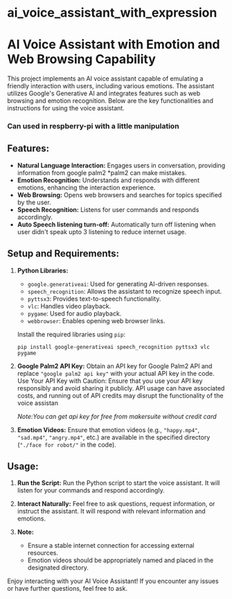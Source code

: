 # ai_voice_assistant_with_expression


# AI Voice Assistant with Emotion and Web Browsing Capability

This project implements an AI voice assistant capable of emulating a friendly interaction with users, including various emotions. The assistant utilizes Google's Generative AI and integrates features such as web browsing and emotion recognition. Below are the key functionalities and instructions for using the voice assistant.

### Can used in respberry-pi with a little manipulation

## Features:

- **Natural Language Interaction:** Engages users in conversation, providing information from google palm2 *palm2 can make mistakes.
- **Emotion Recognition:** Understands and responds with different emotions, enhancing the interaction experience.
- **Web Browsing:** Opens web browsers and searches for topics specified by the user.
- **Speech Recognition:** Listens for user commands and responds accordingly.
- **Auto Speech listening turn-off:** Automatically turn off listening when user didn't speak upto 3 listening to reduce internet usage.

## Setup and Requirements:

1. **Python Libraries:**
   - `google.generativeai`: Used for generating AI-driven responses.
   - `speech_recognition`: Allows the assistant to recognize speech input.
   - `pyttsx3`: Provides text-to-speech functionality.
   - `vlc`: Handles video playback.
   - `pygame`: Used for audio playback.
   - `webbrowser`: Enables opening web browser links.

   Install the required libraries using `pip`:
   ```
   pip install google-generativeai speech_recognition pyttsx3 vlc pygame
   ```

2. **Google Palm2 API Key:**
   Obtain an API key for Google Palm2 API and replace `"google palm2 api key"` with your actual API key in the code.
   Use Your API Key with Caution:
   Ensure that you use your API key responsibly and avoid sharing it publicly. API usage can have associated costs, and running out of API credits may disrupt the functionality of the voice assistan
   
   *Note:You can get api key for free from makersuite without credit card*

4. **Emotion Videos:**
   Ensure that emotion videos (e.g., `"happy.mp4"`, `"sad.mp4"`, `"angry.mp4"`, etc.) are available in the specified directory (`"./face for robot/"` in the code).

## Usage:

1. **Run the Script:**
   Run the Python script to start the voice assistant. It will listen for your commands and respond accordingly.

2. **Interact Naturally:**
   Feel free to ask questions, request information, or instruct the assistant. It will respond with relevant information and emotions.

3. **Note:**
   - Ensure a stable internet connection for accessing external resources.
   - Emotion videos should be appropriately named and placed in the designated directory.

Enjoy interacting with your AI Voice Assistant! If you encounter any issues or have further questions, feel free to ask.
